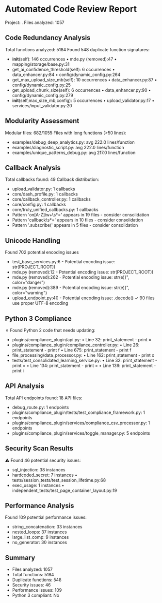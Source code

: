 # Automated Code Review Report

Project: .
Files analyzed: 1057


## Code Redundancy Analysis
Total functions analyzed: 5184
Found 548 duplicate function signatures:
  - __init__(self): 146 occurrences
    • mde.py (removed):47
    • mapping/storage/base.py:31
  - get_ai_confidence_threshold(self): 6 occurrences
    • data_enhancer.py:84
    • config/dynamic_config.py:264
  - get_max_upload_size_mb(self): 10 occurrences
    • data_enhancer.py:87
    • config/dynamic_config.py:25
  - get_upload_chunk_size(self): 6 occurrences
    • data_enhancer.py:90
    • config/dynamic_config.py:279
  - __init__(self,max_size_mb,config): 5 occurrences
    • upload_validator.py:17
    • services/input_validator.py:20

## Modularity Assessment
Modular files: 682/1055
Files with long functions (>50 lines):
  - examples/debug_deep_analytics.py: avg 222.0 lines/function
  - examples/diagnostic_script.py: avg 222.0 lines/function
  - examples/unique_patterns_debug.py: avg 217.0 lines/function

## Callback Analysis
Total callbacks found: 49
Callback distribution:
  - upload_validator.py: 1 callbacks
  - core/dash_profile.py: 1 callbacks
  - core/callback_controller.py: 1 callbacks
  - core/config.py: 1 callbacks
  - core/truly_unified_callbacks.py: 1 callbacks
  - Pattern 'on[A-Z]\w+\s*=' appears in 19 files - consider consolidation
  - Pattern 'callback\s*=' appears in 10 files - consider consolidation
  - Pattern '\.subscribe\(' appears in 5 files - consider consolidation

## Unicode Handling
Found 702 potential encoding issues
  - test_base_services.py:6 - Potential encoding issue: str(PROJECT_ROOT))
  - mde.py (removed):12 - Potential encoding issue: str(PROJECT_ROOT))
  - mde.py (removed):262 - Potential encoding issue: str(e)}", color="danger")
  - mde.py (removed):389 - Potential encoding issue: str(e)}", color="warning")
  - upload_endpoint.py:40 - Potential encoding issue: .decode()
✓ 90 files use proper UTF-8 encoding

## Python 3 Compliance
✗ Found Python 2 code that needs updating:
  - plugins/compliance_plugin/api.py:
    • Line 32: print_statement - print =
  - plugins/compliance_plugin/compliance_controller.py:
    • Line 26: print_statement - print f
    • Line 675: print_statement - print f
  - file_processing/data_processor.py:
    • Line 162: print_statement - print o
  - tests/test_consolidated_learning_service.py:
    • Line 32: print_statement - print =
    • Line 134: print_statement - print =
    • Line 136: print_statement - print i

## API Analysis
Total API endpoints found: 18
API files:
  - debug_route.py: 1 endpoints
  - plugins/compliance_plugin/tests/test_compliance_framework.py: 1 endpoints
  - plugins/compliance_plugin/services/compliance_csv_processor.py: 1 endpoints
  - plugins/compliance_plugin/services/toggle_manager.py: 5 endpoints

## Security Scan Results
⚠️  Found 46 potential security issues:
  - sql_injection: 38 instances
  - hardcoded_secret: 7 instances
    • tests/session_tests/test_session_lifetime.py:68
  - exec_usage: 1 instances
    • independent_tests/test_page_container_layout.py:19

## Performance Analysis
Found 109 potential performance issues:
  - string_concatenation: 33 instances
  - nested_loops: 37 instances
  - large_list_comp: 9 instances
  - no_generator: 30 instances

## Summary
- Files analyzed: 1057
- Total functions: 5184
- Duplicate functions: 548
- Security issues: 46
- Performance issues: 109
- Python 3 compliant: No